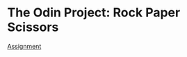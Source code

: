 # The Odin Project: Rock Paper Scissors
[Assignment](https://www.theodinproject.com/lessons/foundations-rock-paper-scissors#assignment)
